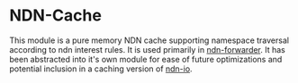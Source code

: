 NDN-Cache
=========

This module is a pure memory NDN cache supporting namespace traversal according to ndn interest rules. It is used primarily in [ndn-forwarder](http://github.com/rynomad/nfd-js). It has been abstracted into it's own module for ease of future optimizations and potential inclusion in a caching version of [ndn-io](http://github.com/rynomad/ndn-io).
